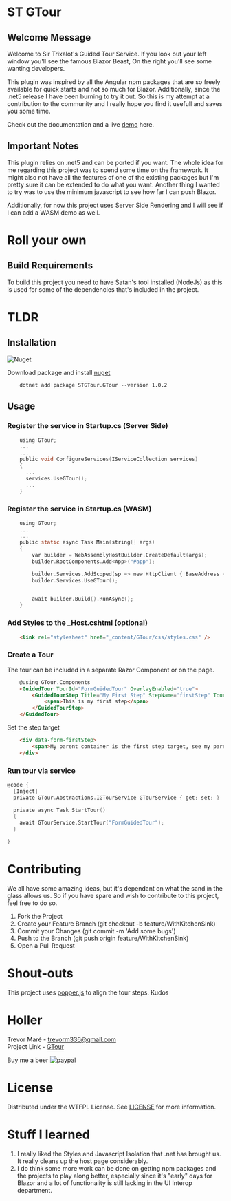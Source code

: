 # ST GTour 

## Welcome Message
Welcome to Sir Trixalot's Guided Tour Service. If you look out your left window you'll see the famous Blazor Beast, On the right you'll see some wanting developers.

This plugin was inspired by all the Angular npm packages that are so freely available for quick starts and not so much for Blazor. Additionally, since 
the .net5 release I have been burning to try it out. So this is my attempt at a contribution to the community and I really hope you find it usefull and saves you some time.

Check out the documentation and a live [demo](https://trevormare.github.io/STGTour) here.

## Important Notes
This plugin relies on .net5 and can be ported if you want. The whole idea for me regarding this project was to spend some time on the framework. It might also not have all the features of one of the existing packages but I'm pretty sure it can be extended to do what you want. Another thing I wanted to try was to use the minimum javascript to see how far I can push Blazor.

Additionally, for now this project uses Server Side Rendering and I will see if I can add a WASM demo as well.

# Roll your own
## Build Requirements
To build this project you need to have Satan's tool installed (NodeJs) as this is used for some of the dependencies that's included in the project.

# TLDR

## Installation
![Nuget](https://img.shields.io/nuget/v/STGTour.GTour?style=for-the-badge)


Download package and install [nuget](https://www.nuget.org/packages/STGTour.GTour/)

```shell 
    dotnet add package STGTour.GTour --version 1.0.2
```

## Usage
### Register the service in Startup.cs (Server Side)

```c
    using GTour;
    ...
    ...
    public void ConfigureServices(IServiceCollection services)
    {
      ...
      services.UseGTour();
      ...
    }
```
### Register the service in Startup.cs (WASM)

```c
    using GTour;
    ...
    ...
    public static async Task Main(string[] args)
    {
        var builder = WebAssemblyHostBuilder.CreateDefault(args);
        builder.RootComponents.Add<App>("#app");

        builder.Services.AddScoped(sp => new HttpClient { BaseAddress = new Uri(builder.HostEnvironment.BaseAddress) });
        builder.Services.UseGTour();


        await builder.Build().RunAsync();
    }
```


### Add Styles to the _Host.cshtml (optional)

```html
    <link rel="stylesheet" href="_content/GTour/css/styles.css" />
```

### Create a Tour
  
The tour can be included in a separate Razor Component or on the page.

```html
    @using GTour.Components
    <GuidedTour TourId="FormGuidedTour" OverlayEnabled="true">
        <GuidedTourStep Title="My First Step" StepName="firstStep" TourStepSequence="1" ElementSelector="[data-form-firstStep]">
            <span>This is my first step</span>
        </GuidedTourStep>
    </GuidedTour>
```

Set the step target

```html
    <div data-form-firstStep>
        <span>My parent container is the first step target, see my parent wrapper's data attribute corresponding to the ElementSelector of the step?</span>
    </div>
```

### Run tour via service

```c
@code {
  [Inject]
  private GTour.Abstractions.IGTourService GTourService { get; set; }

  private async Task StartTour()
  {
    await GTourService.StartTour("FormGuidedTour");
  }

}
```

# Contributing
We all have some amazing ideas, but it's dependant on what the sand in the glass allows us. So if you have spare and wish to contribute to this project, feel free to do so.

1. Fork the Project
2. Create your Feature Branch (git checkout -b feature/WithKitchenSink)
3. Commit your Changes (git commit -m 'Add some bugs')
4. Push to the Branch (git push origin feature/WithKitchenSink)
5. Open a Pull Request

# Shout-outs
This project uses [popper.js](https://popper.js.org/) to align the tour steps. Kudos

# Holler

Trevor Maré - [trevorm336@gmail.com](mailto:trevorm336@gmail.com)  
Project Link - [GTour](https://github.com/TrevorMare/STGTour)

Buy me a beer
[![paypal](https://www.paypalobjects.com/en_US/i/btn/btn_donateCC_LG.gif)](https://www.paypal.com/donate?hosted_button_id=JTM723EPNE5N6)

# License
Distributed under the WTFPL License. See [LICENSE](http://www.wtfpl.net/) for more information.

# Stuff I learned
1. I really liked the Styles and Javascript Isolation that .net has brought us. It really cleans up the host page considerably.
2. I do think some more work can be done on getting npm packages and the projects to play along better, especially since it's "early" days for Blazor and a lot of functionality is still lacking in the UI Interop department.


